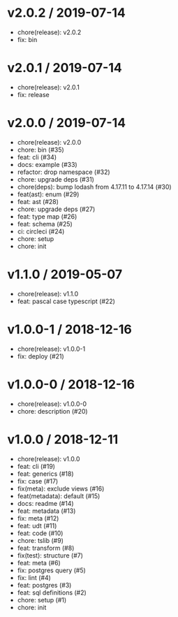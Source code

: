 # v2.0.2 / 2019-07-14

- chore(release): v2.0.2
- fix: bin

# v2.0.1 / 2019-07-14

- chore(release): v2.0.1
- fix: release

# v2.0.0 / 2019-07-14

- chore(release): v2.0.0
- chore: bin (#35)
- feat: cli (#34)
- docs: example (#33)
- refactor: drop namespace (#32)
- chore: upgrade deps (#31)
- chore(deps): bump lodash from 4.17.11 to 4.17.14 (#30)
- feat(ast): enum (#29)
- feat: ast (#28)
- chore: upgrade deps (#27)
- feat: type map (#26)
- feat: schema (#25)
- ci: circleci (#24)
- chore: setup
- chore: init

# v1.1.0 / 2019-05-07

- chore(release): v1.1.0
- feat: pascal case typescript (#22)

# v1.0.0-1 / 2018-12-16

- chore(release): v1.0.0-1
- fix: deploy (#21)

# v1.0.0-0 / 2018-12-16

- chore(release): v1.0.0-0
- chore: description (#20)

# v1.0.0 / 2018-12-11

- chore(release): v1.0.0
- feat: cli (#19)
- feat: generics (#18)
- fix: case (#17)
- fix(meta): exclude views (#16)
- feat(metadata): default (#15)
- docs: readme (#14)
- feat: metadata (#13)
- fix: meta (#12)
- feat: udt (#11)
- feat: code (#10)
- chore: tslib (#9)
- feat: transform (#8)
- fix(test): structure (#7)
- feat: meta (#6)
- fix: postgres query (#5)
- fix: lint (#4)
- feat: postgres (#3)
- feat: sql definitions (#2)
- chore: setup (#1)
- chore: init
